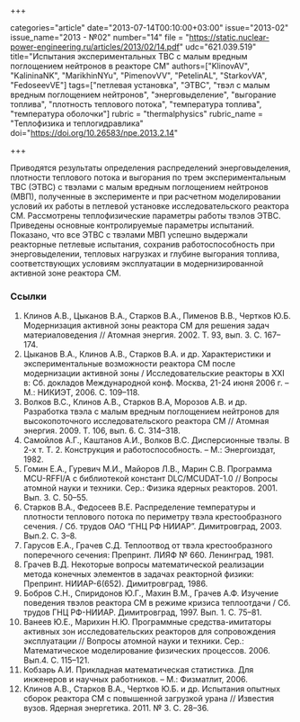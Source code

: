 +++

categories="article"
date="2013-07-14T00:10:00+03:00"
issue="2013-02"
issue_name="2013 - №02"
number="14"
file = "https://static.nuclear-power-engineering.ru/articles/2013/02/14.pdf"
udc="621.039.519"
title="Испытания экспериментальных ТВС с малым вредным поглощением нейтронов в реакторе СМ"
authors=["KlinovAV", "KalininaNK", "MarikhinNYu", "PimenovVV", "PetelinAL", "StarkovVA", "FedoseevVE"]
tags=["петлевая установка", "ЭТВС", "твэл с малым вредным поглощением нейтронов", "энерговыделение", "выгорание топлива", "плотность теплового потока", "температура топлива", "температура оболочки"]
rubric = "thermalphysics"
rubric_name = "Теплофизика и теплогидравлика"
doi="https://doi.org/10.26583/npe.2013.2.14"

+++

Приводятся результаты определения распределений энерговыделения, плотности теплового потока и выгорания по трем экспериментальным ТВС (ЭТВС) с твэлами с малым вредным поглощением нейтронов (МВП), полученные в эксперименте и при расчетном моделировании условий их работы в петлевой установке исследовательского реактора СМ. Рассмотрены теплофизические параметры работы твэлов ЭТВС. Приведены основные контролируемые параметры испытаний. Показано, что все ЭТВС с твэлами МВП успешно выдержали реакторные петлевые испытания, сохранив работоспособность при энерговыделении, тепловых нагрузках и глубине выгорания топлива, соответствующих условиям эксплуатации в модернизированной активной зоне реактора СМ.

### Ссылки

1. Клинов А.В., Цыканов В.А., Старков В.А., Пименов В.В., Чертков Ю.Б. Модернизация активной зоны реактора СМ для решения задач материаловедения // Атомная энергия. 2002. T. 93, вып. 3. С. 167–174.
2. Цыканов В.А., Клинов А.В., Старков В.А. и др. Характеристики и экспериментальные возможности реактора СМ после модернизации активной зоны / Исследовательские реакторы в XXI в: Сб. докладов Международной конф. Москва, 21-24 июня 2006 г. – М.: НИКИЭТ, 2006. С. 109–118.
3. Волков В.С., Клинов А.В., Старков В.А, Морозов А.В. и др. Разработка твэла с малым вредным поглощением нейтронов для высокопоточного исследовательского реактора СМ // Атомная энергия. 2009. Т. 106, вып. 6. С. 314–318.
4. Самойлов А.Г., Каштанов А.И., Волков В.С. Дисперсионные твэлы. В 2-х т. Т. 2. Конструкция и работоспособность. – М.: Энергоиздат, 1982.
5. Гомин Е.А., Гуревич М.И., Майоров Л.В., Марин С.В. Программа MCU-RFFI/A с библиотекой констант DLC/MCUDAT-1.0 // Вопросы атомной науки и техники. Сер.: Физика ядерных реакторов. 2001. Вып. 3. С. 50–55.
6. Старков В.А., Федосеев В.Е. Распределение температуры и плотности теплового потока по периметру твэла крестообразного сечения. / Сб. трудов ОАО “ГНЦ РФ НИИАР”. Димитровград, 2003. Вып.2. С. 3–8.
7. Гарусов Е.А., Грачев С.Д. Теплоотвод от твэла крестообразного поперечного сечения: Препринт. ЛИЯФ № 660. Ленинград, 1981.
8. Грачев В.Д. Некоторые вопросы математической реализации метода конечных элементов в задачах реакторной физики: Препринт. НИИАР-6(652). Димитровград, 1986.
9. Бобров С.Н., Спиридонов Ю.Г., Махин В.М., Грачев А.Ф. Изучение поведения твэлов реактора СМ в режиме кризиса теплоотдачи / Сб. трудов ГНЦ РФ-НИИАР. Димитровград, 1997. Вып. 1. С. 75–81.
10. Ванеев Ю.Е., Марихин Н.Ю. Программные средства-имитаторы активных зон исследовательских реакторов для сопровождения эксплуатации // Вопросы атомной науки и техники. Сер.: Математическое моделирование физических процессов. 2006. Вып.4. С. 115–121.
11. Кобзарь А.И. Прикладная математическая статистика. Для инженеров и научных работников. – М.: Физматлит, 2006.
12. Клинов А.В., Старков В.А., Чертков Ю.Б. и др. Испытания опытных сборок реактора СМ с повышенной загрузкой урана // Известия вузов. Ядерная энергетика. 2011. № 3. С. 28–36.